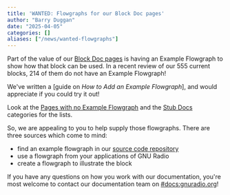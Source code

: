 ```yaml
---
title: 'WANTED: Flowgraphs for our Block Doc pages'
author: "Barry Duggan"
date: "2025-04-05"
categories: []
aliases: ["/news/wanted-flowgraphs"]
---
```


Part of the value of our [Block Doc
pages](https://wiki.gnuradio.org/index.php?title=Category:Block_Docs) is having
an Example Flowgraph to show how that block can be used. In a recent review of
our 555 current blocks, 214 of them do not have an Example Flowgraph!

We've written a [guide on *How to Add an Example Flowgraph*], and would appreciate if you could try it out!

Look at the [Pages with no Example
Flowgraph](https://wiki.gnuradio.org/index.php?title=Category:Pages_with_no_Example_Flowgraph)
and the [Stub
Docs](https://wiki.gnuradio.org/index.php?title=Category:Stub_Docs) categories
for the lists.

So, we are appealing to you to help supply those flowgraphs. There are three sources which come to mind:

- find an example flowgraph in our [source code repository](https://github.com/gnuradio/gnuradio)
- use a flowgraph from your applications of GNU Radio
- create a flowgraph to illustrate the block

If you have any questions on how you work with our documentation, you're most
welcome to contact our documentation team on
[#docs:gnuradio.org](https://matrix.to/#/#docs:gnuradio.org)!
